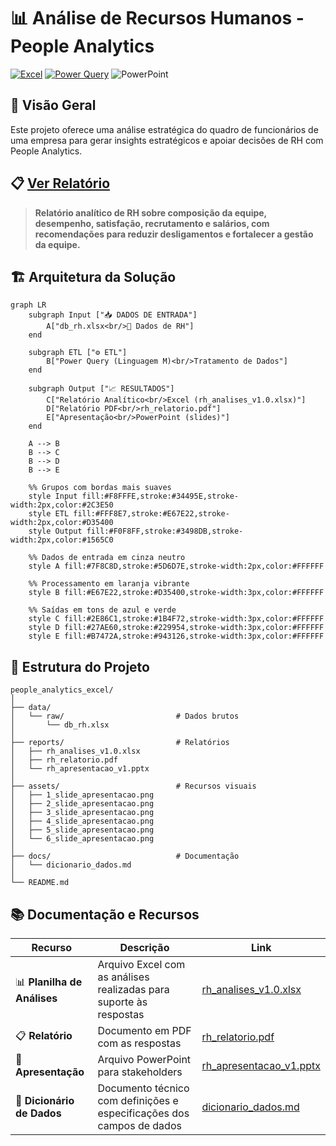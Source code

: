 # 📊 Análise de Recursos Humanos - People Analytics

[![Excel](https://img.shields.io/badge/Microsoft_Excel-217346?style=for-the-badge&logo=microsoft-excel&logoColor=white)](https://www.microsoft.com/excel) [![Power Query](https://img.shields.io/badge/Power_Query-F2C811?style=for-the-badge&logo=power-bi&logoColor=black)](https://powerquery.microsoft.com/) ![PowerPoint](https://img.shields.io/badge/Microsoft%20PowerPoint-B7472A?style=for-the-badge&logo=microsoft-powerpoint&logoColor=white)

## 🎯 Visão Geral

Este projeto oferece uma análise estratégica do quadro de funcionários de uma empresa para gerar insights estratégicos e apoiar decisões de RH com People Analytics.

## 📋 **[Ver Relatório](reports/rh_relatorio.pdf)**

> **Relatório analítico de RH sobre composição da equipe, desempenho, satisfação, recrutamento e salários, com recomendações para reduzir desligamentos e fortalecer a gestão da equipe.**

## 🏗️ Arquitetura da Solução  

```mermaid
graph LR
    subgraph Input ["📥 DADOS DE ENTRADA"]
        A["db_rh.xlsx<br/>💼 Dados de RH"]
    end

    subgraph ETL ["⚙️ ETL"]
        B["Power Query (Linguagem M)<br/>Tratamento de Dados"]
    end

    subgraph Output ["📈 RESULTADOS"]
        C["Relatório Analítico<br/>Excel (rh_analises_v1.0.xlsx)"]
        D["Relatório PDF<br/>rh_relatorio.pdf"]
        E["Apresentação<br/>PowerPoint (slides)"]
    end

    A --> B
    B --> C
    B --> D
    B --> E

    %% Grupos com bordas mais suaves
    style Input fill:#F8FFFE,stroke:#34495E,stroke-width:2px,color:#2C3E50
    style ETL fill:#FFF8E7,stroke:#E67E22,stroke-width:2px,color:#D35400
    style Output fill:#F0F8FF,stroke:#3498DB,stroke-width:2px,color:#1565C0
    
    %% Dados de entrada em cinza neutro
    style A fill:#7F8C8D,stroke:#5D6D7E,stroke-width:2px,color:#FFFFFF
    
    %% Processamento em laranja vibrante
    style B fill:#E67E22,stroke:#D35400,stroke-width:3px,color:#FFFFFF
    
    %% Saídas em tons de azul e verde
    style C fill:#2E86C1,stroke:#1B4F72,stroke-width:3px,color:#FFFFFF
    style D fill:#27AE60,stroke:#229954,stroke-width:3px,color:#FFFFFF
    style E fill:#B7472A,stroke:#943126,stroke-width:3px,color:#FFFFFF
```

## 📁 Estrutura do Projeto

```text
people_analytics_excel/
│
├── data/
│   └── raw/                         # Dados brutos
│       └── db_rh.xlsx
│
├── reports/                         # Relatórios
│   ├── rh_analises_v1.0.xlsx
│   ├── rh_relatorio.pdf
│   └── rh_apresentacao_v1.pptx
│
├── assets/                          # Recursos visuais
│   ├── 1_slide_apresentacao.png
│   ├── 2_slide_apresentacao.png
│   ├── 3_slide_apresentacao.png
│   ├── 4_slide_apresentacao.png
│   ├── 5_slide_apresentacao.png
│   └── 6_slide_apresentacao.png
│
├── docs/                            # Documentação
│   └── dicionario_dados.md
│
└── README.md
```

## 📚 Documentação e Recursos

| Recurso | Descrição | Link |
|---------|-----------|------|
| 📊 **Planilha de Análises** | Arquivo Excel com  as análises realizadas para suporte às respostas | [rh_analises_v1.0.xlsx](reports/rh_analises_v1.0.xlsx) |
| 📋 **Relatório** | Documento em PDF com as respostas | [rh_relatorio.pdf](reports/rh_relatorio.pdf) |
| 🎨 **Apresentação** | Arquivo PowerPoint para stakeholders | [rh_apresentacao_v1.pptx](reports/rh_apresentacao_v1.pptx) |
| 📖 **Dicionário de Dados** | Documento técnico com definições e especificações dos campos de dados | [dicionario_dados.md](docs/dicionario_dados.md) |
